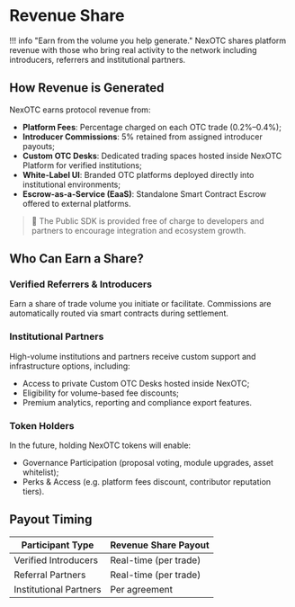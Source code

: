 # Revenue Share

!!! info "Earn from the volume you help generate."
    NexOTC shares platform revenue with those who bring real activity to the network including introducers, referrers and institutional partners.

## How Revenue is Generated

NexOTC earns protocol revenue from:

- **Platform Fees**: Percentage charged on each OTC trade (0.2%–0.4%);
- **Introducer Commissions**: 5% retained from assigned introducer payouts;
- **Custom OTC Desks**: Dedicated trading spaces hosted inside NexOTC Platform for verified institutions;
- **White-Label UI**: Branded OTC platforms deployed directly into institutional environments;
- **Escrow-as-a-Service (EaaS)**: Standalone Smart Contract Escrow offered to external platforms.

> 📌 The Public SDK is provided free of charge to developers and partners to encourage integration and ecosystem growth.

## Who Can Earn a Share?

### Verified Referrers & Introducers  
Earn a share of trade volume you initiate or facilitate. Commissions are automatically routed via smart contracts during settlement.

### Institutional Partners  
High-volume institutions and partners receive custom support and infrastructure options, including:

- Access to private Custom OTC Desks hosted inside NexOTC;
- Eligibility for volume-based fee discounts;
- Premium analytics, reporting and compliance export features.

### Token Holders
In the future, holding NexOTC tokens will enable:

- Governance Participation (proposal voting, module upgrades, asset whitelist);
- Perks & Access (e.g. platform fees discount, contributor reputation tiers).

## Payout Timing

| Participant Type       | Revenue Share Payout      |
|------------------------|---------------------------|
| Verified Introducers   | Real-time (per trade)     |
| Referral Partners      | Real-time (per trade)     |
| Institutional Partners | Per agreement             |
